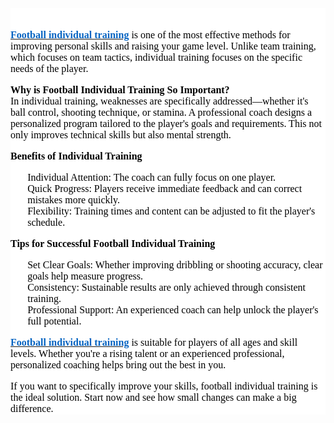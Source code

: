 <div style='text-align: start;color: rgb(0, 0, 0);font-size: medium;font-family: ";'>
    <div aria-labelledby="docs-ml-promotion-aria-label" style="font-family: Arial, Helvetica, sans-serif;">
        <div aria-labelledby="docs-ml-promotion-aria-label" style="font-family: Arial, Helvetica, sans-serif;">
            <div style='text-align: start;color: rgb(0, 0, 0);font-size: medium;font-family: ";'>
                <div aria-labelledby="docs-ml-promotion-aria-label" style="font-family: Arial, Helvetica, sans-serif;">
                    <div aria-labelledby="docs-ml-promotion-aria-label" style="font-family: Arial, Helvetica, sans-serif;">
                        <div style="color: rgb(255, 255, 255);background-color: rgb(255, 255, 255);">
                            <div aria-labelledby="docs-ml-promotion-aria-label" style="font-family: Arial, Helvetica, sans-serif;">
                                <div style='text-align: start;color: rgb(0, 0, 0);font-size: medium;font-family: ";'>
                                    <div aria-labelledby="docs-ml-promotion-aria-label" style="font-family: Arial, Helvetica, sans-serif;">
                                        <div aria-labelledby="docs-ml-promotion-aria-label" style="font-family: Arial, Helvetica, sans-serif;">
                                            <div aria-labelledby="docs-ml-promotion-aria-label" style="font-family: Arial, Helvetica, sans-serif;">
                                                <div aria-labelledby="docs-ml-promotion-aria-label" style="font-family: Arial, Helvetica, sans-serif;">
                                                    <div aria-labelledby="docs-ml-promotion-aria-label" style="font-family: Arial, Helvetica, sans-serif;">
                                                        <div aria-labelledby="docs-ml-promotion-aria-label" style="font-family: Arial, Helvetica, sans-serif;">
                                                            <div style="color: rgba(0, 0, 0, 0.87);font-size: 16px;"><br></div>
                                                        </div>
                                                        <div>
                                                            <div>
                                                                <div>
                                                                    <div style="color: rgb(255, 255, 255);background-color: rgb(255, 255, 255);">
                                                                        <p style="text-align: left;color: rgb(0, 0, 0);font-size: 12pt;font-family: Calibri;"><a href="https://www.360football.ch/pages/personaltraining-und-kleingruppentraining" target="_blank" rel="noopener noreferrer"><strong><u><span style='color: rgb(5, 99, 193);font-family: "'>Football individual training</span></u></strong></a><span style='color: rgb(0, 0, 0);font-size: 12pt;font-family: "'>&nbsp;is one of the most effective methods for improving personal skills and raising your game level. Unlike team training, which focuses on team tactics, individual training focuses on the specific needs of the player.</span></p>
                                                                        <p style="text-align: left;color: rgb(0, 0, 0);font-size: 12pt;font-family: Calibri;"><strong><span style='font-family: "'>Why is Football Individual Training So Important?<br></span></strong><span style='color: rgb(0, 0, 0);font-size: 12pt;font-family: "'>In individual training, weaknesses are specifically addressed&mdash;whether it&apos;s ball control, shooting technique, or stamina. A professional coach designs a personalized program tailored to the player&apos;s goals and requirements. This not only improves technical skills but also mental strength.</span></p>
                                                                        <p style="text-align: left;color: rgb(0, 0, 0);font-size: 12pt;font-family: Calibri;"><strong><span style='color: rgb(0, 0, 0);font-size: 12pt;font-family: "'>Benefits of Individual Training</span></strong></p>
                                                                        <ul style='list-style-type: none;text-align: start;color: rgb(0, 0, 0);font-size: medium;font-family: "'>
                                                                            <li style="text-align: left;color: rgb(0, 0, 0);font-size: 12pt;font-family: Calibri;"><span style='font-family: "'>Individual Attention: The coach can fully focus on one player.</span></li>
                                                                            <li style="text-align: left;color: rgb(0, 0, 0);font-size: 12pt;font-family: Calibri;"><span style='font-family: "'>Quick Progress: Players receive immediate feedback and can correct mistakes more quickly.</span></li>
                                                                            <li style="text-align: left;color: rgb(0, 0, 0);font-size: 12pt;font-family: Calibri;"><span style='font-family: "'>Flexibility: Training times and content can be adjusted to fit the player&apos;s schedule.</span></li>
                                                                        </ul>
                                                                        <p style="text-align: left;color: rgb(0, 0, 0);font-size: 12pt;font-family: Calibri;"><strong><span style='color: rgb(0, 0, 0);font-size: 12pt;font-family: "'>Tips for Successful Football Individual Training</span></strong></p>
                                                                        <ol start="1" style='list-style-type: none;text-align: start;color: rgb(0, 0, 0);font-size: medium;font-family: "'>
                                                                            <li style="text-align: left;color: rgb(0, 0, 0);font-size: 12pt;font-family: Calibri;"><span style='color: rgb(0, 0, 0);font-size: 12pt;font-family: "'>Set Clear Goals: Whether improving dribbling or shooting accuracy, clear goals help measure progress.</span></li>
                                                                            <li style="text-align: left;color: rgb(0, 0, 0);font-size: 12pt;font-family: Calibri;"><span style='color: rgb(0, 0, 0);font-size: 12pt;font-family: "'>Consistency: Sustainable results are only achieved through consistent training.</span></li>
                                                                            <li style="text-align: left;color: rgb(0, 0, 0);font-size: 12pt;font-family: Calibri;"><span style='color: rgb(0, 0, 0);font-size: 12pt;font-family: "'>Professional Support: An experienced coach can help unlock the player&apos;s full potential.</span></li>
                                                                        </ol>
                                                                        <p style="text-align: left;color: rgb(0, 0, 0);font-size: 12pt;font-family: Calibri;"><a href="https://www.360football.ch/pages/personaltraining-und-kleingruppentraining" target="_blank" rel="noopener noreferrer"><strong><u><span style='color: rgb(5, 99, 193);font-family: "'>Football individual training</span></u></strong></a><span style='color: rgb(0, 0, 0);font-size: 12pt;font-family: "'>&nbsp;is suitable for players of all ages and skill levels. Whether you&apos;re a rising talent or an experienced professional, personalized coaching helps bring out the best in you.</span></p>
                                                                        <p style="text-align: left;color: rgb(0, 0, 0);font-size: 12pt;font-family: Calibri;"><span style='color: rgb(0, 0, 0);font-size: 12pt;font-family: "'>If you want to specifically improve your skills, football individual training is the ideal solution. Start now and see how small changes can make a big difference.</span></p>
                                                                    </div>
                                                                </div>
                                                            </div>
                                                        </div>
                                                    </div>
                                                </div>
                                            </div>
                                        </div>
                                    </div>
                                </div>
                            </div>
                        </div>
                    </div>
                </div>
            </div>
        </div>
    </div>
</div>
